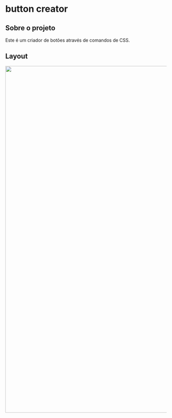 # button creator

## Sobre o projeto

Este é um criador de botões através de comandos de CSS. 

## Layout
<img src="https://github.com/brunocesar2/button-creator/assets/111947999/74881a21-78db-4b41-a532-412c1ade8f95" width="1080px">
